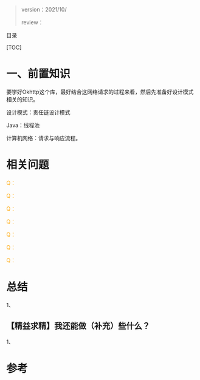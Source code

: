 > version：2021/10/
>
> review：



目录

[TOC]



# 一、前置知识

要学好Okhttp这个库，最好结合这网络请求的过程来看，然后先准备好设计模式相关的知识。

设计模式：责任链设计模式

Java：线程池

计算机网络：请求与响应流程。



# 相关问题

<font color='orange'>Q：</font>



<font color='orange'>Q：</font>



<font color='orange'>Q：</font>



<font color='orange'>Q：</font>



<font color='orange'>Q：</font>



<font color='orange'>Q：</font>



<font color='orange'>Q：</font>



# 总结

1、

## 【精益求精】我还能做（补充）些什么？

1、



# 参考


